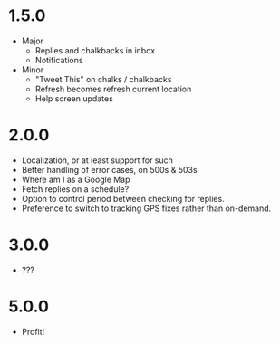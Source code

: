 # 1.5.0

* Major
    * Replies and chalkbacks in inbox
    * Notifications
* Minor
    * "Tweet This" on chalks / chalkbacks
    * Refresh becomes refresh current location
    * Help screen updates

# 2.0.0

* Localization, or at least support for such
* Better handling of error cases, on 500s & 503s
* Where am I as a Google Map
* Fetch replies on a schedule?
* Option to control period between checking for replies.
* Preference to switch to tracking GPS fixes rather than on-demand.

# 3.0.0

* ???

# 5.0.0

* Profit!
